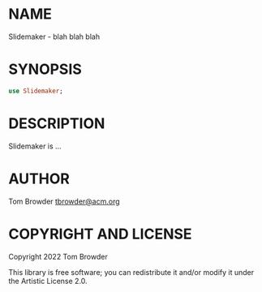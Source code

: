 NAME
====

Slidemaker - blah blah blah

SYNOPSIS
========

```raku
use Slidemaker;
```

DESCRIPTION
===========

Slidemaker is ...

AUTHOR
======

Tom Browder <tbrowder@acm.org>

COPYRIGHT AND LICENSE
=====================

Copyright 2022 Tom Browder

This library is free software; you can redistribute it and/or modify it under the Artistic License 2.0.

